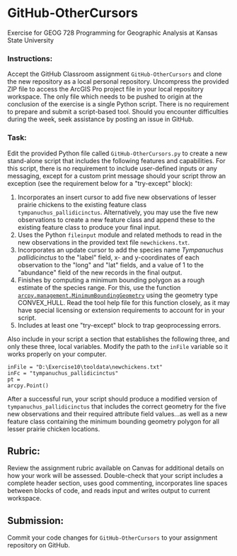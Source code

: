 # GitHub-OtherCursors
Exercise for GEOG 728 Programming for Geographic Analysis at Kansas State University

### Instructions:

Accept the GitHub Classroom assignment <code>GitHub-OtherCursors</code> and clone the new repository as a local personal repository.  Uncompress the provided ZIP file to access the ArcGIS Pro project file in your local repository workspace.  The only file which needs to be pushed to origin at the conclusion of the exercise is a single Python script.  There is no requirement to prepare and submit a script-based tool.  Should you encounter difficulties during the week, seek assistance by posting an issue in GitHub.

### Task:

Edit the provided Python file called <code>GitHub-OtherCursors.py</code> to create a new stand-alone script that includes the following features and capabilities.  For this script, there is no requirement to include user-defined inputs or any messaging, except for a custom print message should your script throw an exception (see the requirement below for a "try-except" block):

1. Incorporates an insert cursor to add five new observations of lesser prairie chickens to the existing feature class <code>tympanuchus_pallidicinctus</code>.  Alternatively, you may use the five new observations to create a new feature class and append these to the existing feature class to produce your final input.
2. Uses the Python <code>fileinput</code> module and related methods to read in the new observations in the provided text file <code>newchickens.txt</code>.
3. Incorporates an update cursor to add the species name *Tympanuchus pallidicinctus* to the "label" field, x- and y-coordinates of each observation to the "long" and "lat" fields, and a value of 1 to the "abundance" field of the new records in the final output.
4. Finishes by computing a minimum bounding polygon as a rough estimate of the species range.  For this, use the function [<code>arcpy.management.MinimumBoundingGeometry</code>](https://pro.arcgis.com/en/pro-app/latest/tool-reference/data-management/minimum-bounding-geometry.htm) using the geometry type CONVEX_HULL.  Read the tool help file for this function closely, as it may have special licensing or extension requirements to account for in your script.
5. Includes at least one "try-except" block to trap geoprocessing errors.

Also include in your script a section that establishes the following three, and only these three, local variables.  Modify the path to the <code>inFile</code> variable so it works properly on your computer.

<code>inFile = "D:\\Exercise10\\tooldata\\newchickens.txt"</code><br>
<code>inFc = "tympanuchus_pallidicinctus"</code><br>
<code>pt = arcpy.Point()</code>

After a successful run, your script should produce a modified version of <code>tympanuchus_pallidicinctus</code> that includes the correct geometry for the five new observations and their required attribute field values...as well as a new feature class containing the minimum bounding geometry polygon for all lesser prairie chicken locations.

## Rubric:

Review the assignment rubric available on Canvas for additional details on how your work will be assessed. Double-check that your script includes a complete header section, uses good commenting, incorporates line spaces between blocks of code, and reads input and writes output to current workspace.

## Submission:

Commit your code changes for <code>GitHub-OtherCursors</code> to your assignment repository on GitHub.
